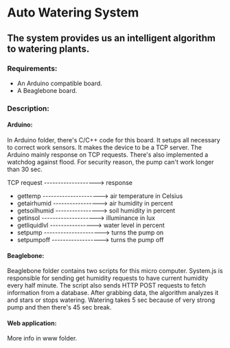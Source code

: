 Auto Watering System
====================

The system provides us an intelligent algorithm to watering plants.
------------------------------------------------------------------

### Requirements:

* An Arduino compatible board.
* A Beaglebone board.

### Description:

#### Arduino:
In Arduino folder, there's C/C++ code for this board. It setups all necessary to correct work sensors. It makes the device to be a TCP server. The Arduino mainly response on TCP requests. There's also implemented a watchdog against flood. For security reason, the pump can't work longer than 30 sec.

TCP request -------------------> response

* gettemp ---------------------> air temperature in Celsius
* getairhumid -----------------> air humidity in percent
* getsoilhumid ----------------> soil humidity in percent
* getinsol --------------------> illuminance in lux
* getliquidlvl ----------------> water level in percent
* setpump ---------------------> turns the pump on
* setpumpoff ------------------> turns the pump off

#### Beaglebone:
Beaglebone folder contains two scripts for this micro computer.
System.js is responsible for sending get humidity requests to have current humidity every half minute. The script also sends HTTP POST requests to fetch information from a database. After grabbing data, the algorithm analyzes it and stars or stops watering. Watering takes 5 sec because of very strong pump and then there's 45 sec break.

#### Web application:
More info in www folder.

